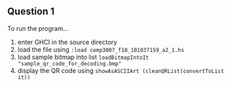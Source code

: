 ## Question 1

To run the program...

1) enter GHCI in the source directory
2) load the file using `:load comp3007_f18_101037159_a2_1.hs`
3) load sample bitmap into list `loadBitmapIntoIt "sample_qr_code_for_decoding.bmp"`
3) display the QR code using `showAsASCIIArt (cleanQRList(convertToList it))`
